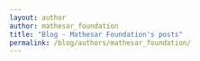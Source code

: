 ```yaml
---
layout: author
author: mathesar_foundation
title: "Blog - Mathesar Foundation's posts"
permalink: /blog/authors/mathesar_foundation/
---
```


